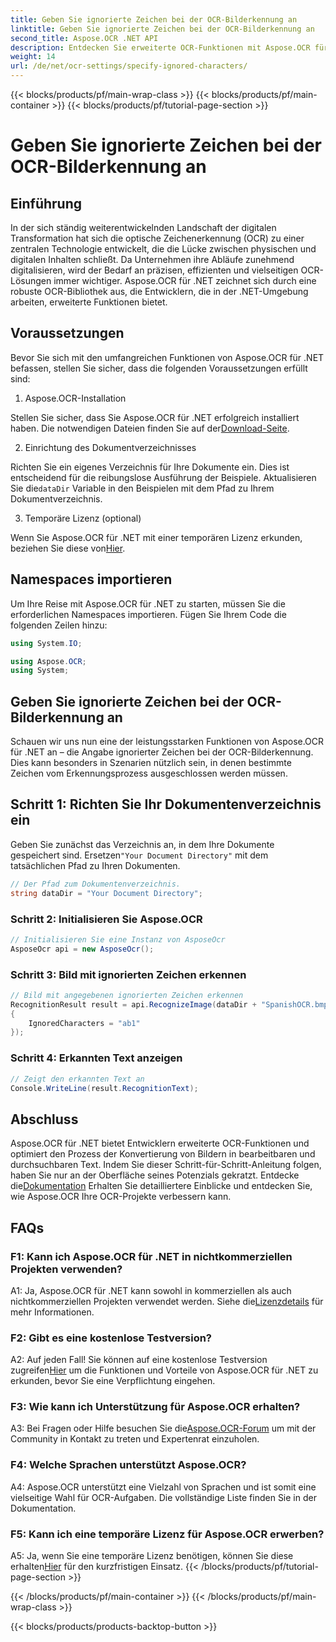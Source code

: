 ```yaml
---
title: Geben Sie ignorierte Zeichen bei der OCR-Bilderkennung an
linktitle: Geben Sie ignorierte Zeichen bei der OCR-Bilderkennung an
second_title: Aspose.OCR .NET API
description: Entdecken Sie erweiterte OCR-Funktionen mit Aspose.OCR für .NET. Effizient, genau und entwicklerfreundlich.
weight: 14
url: /de/net/ocr-settings/specify-ignored-characters/
---
```


{{< blocks/products/pf/main-wrap-class >}}
{{< blocks/products/pf/main-container >}}
{{< blocks/products/pf/tutorial-page-section >}}

# Geben Sie ignorierte Zeichen bei der OCR-Bilderkennung an

## Einführung

In der sich ständig weiterentwickelnden Landschaft der digitalen Transformation hat sich die optische Zeichenerkennung (OCR) zu einer zentralen Technologie entwickelt, die die Lücke zwischen physischen und digitalen Inhalten schließt. Da Unternehmen ihre Abläufe zunehmend digitalisieren, wird der Bedarf an präzisen, effizienten und vielseitigen OCR-Lösungen immer wichtiger. Aspose.OCR für .NET zeichnet sich durch eine robuste OCR-Bibliothek aus, die Entwicklern, die in der .NET-Umgebung arbeiten, erweiterte Funktionen bietet.

## Voraussetzungen

Bevor Sie sich mit den umfangreichen Funktionen von Aspose.OCR für .NET befassen, stellen Sie sicher, dass die folgenden Voraussetzungen erfüllt sind:

1. Aspose.OCR-Installation

 Stellen Sie sicher, dass Sie Aspose.OCR für .NET erfolgreich installiert haben. Die notwendigen Dateien finden Sie auf der[Download-Seite](https://releases.aspose.com/ocr/net/).

2. Einrichtung des Dokumentverzeichnisses

 Richten Sie ein eigenes Verzeichnis für Ihre Dokumente ein. Dies ist entscheidend für die reibungslose Ausführung der Beispiele. Aktualisieren Sie die`dataDir` Variable in den Beispielen mit dem Pfad zu Ihrem Dokumentverzeichnis.

3. Temporäre Lizenz (optional)

Wenn Sie Aspose.OCR für .NET mit einer temporären Lizenz erkunden, beziehen Sie diese von[Hier](https://purchase.aspose.com/temporary-license/).

## Namespaces importieren

Um Ihre Reise mit Aspose.OCR für .NET zu starten, müssen Sie die erforderlichen Namespaces importieren. Fügen Sie Ihrem Code die folgenden Zeilen hinzu:

```csharp
using System.IO;

using Aspose.OCR;
using System;
```

## Geben Sie ignorierte Zeichen bei der OCR-Bilderkennung an

Schauen wir uns nun eine der leistungsstarken Funktionen von Aspose.OCR für .NET an – die Angabe ignorierter Zeichen bei der OCR-Bilderkennung. Dies kann besonders in Szenarien nützlich sein, in denen bestimmte Zeichen vom Erkennungsprozess ausgeschlossen werden müssen.

## Schritt 1: Richten Sie Ihr Dokumentenverzeichnis ein

 Geben Sie zunächst das Verzeichnis an, in dem Ihre Dokumente gespeichert sind. Ersetzen`"Your Document Directory"` mit dem tatsächlichen Pfad zu Ihren Dokumenten.

```csharp
// Der Pfad zum Dokumentenverzeichnis.
string dataDir = "Your Document Directory";
```

### Schritt 2: Initialisieren Sie Aspose.OCR

```csharp
// Initialisieren Sie eine Instanz von AsposeOcr
AsposeOcr api = new AsposeOcr();
```

### Schritt 3: Bild mit ignorierten Zeichen erkennen

```csharp
// Bild mit angegebenen ignorierten Zeichen erkennen
RecognitionResult result = api.RecognizeImage(dataDir + "SpanishOCR.bmp", new RecognitionSettings
{
    IgnoredCharacters = "ab1"
});
```

### Schritt 4: Erkannten Text anzeigen

```csharp
// Zeigt den erkannten Text an
Console.WriteLine(result.RecognitionText);
```

## Abschluss

 Aspose.OCR für .NET bietet Entwicklern erweiterte OCR-Funktionen und optimiert den Prozess der Konvertierung von Bildern in bearbeitbaren und durchsuchbaren Text. Indem Sie dieser Schritt-für-Schritt-Anleitung folgen, haben Sie nur an der Oberfläche seines Potenzials gekratzt. Entdecke die[Dokumentation](https://reference.aspose.com/ocr/net/) Erhalten Sie detailliertere Einblicke und entdecken Sie, wie Aspose.OCR Ihre OCR-Projekte verbessern kann.

## FAQs

### F1: Kann ich Aspose.OCR für .NET in nichtkommerziellen Projekten verwenden?

 A1: Ja, Aspose.OCR für .NET kann sowohl in kommerziellen als auch nichtkommerziellen Projekten verwendet werden. Siehe die[Lizenzdetails](https://purchase.aspose.com/buy) für mehr Informationen.

### F2: Gibt es eine kostenlose Testversion?

 A2: Auf jeden Fall! Sie können auf eine kostenlose Testversion zugreifen[Hier](https://releases.aspose.com/) um die Funktionen und Vorteile von Aspose.OCR für .NET zu erkunden, bevor Sie eine Verpflichtung eingehen.

### F3: Wie kann ich Unterstützung für Aspose.OCR erhalten?

 A3: Bei Fragen oder Hilfe besuchen Sie die[Aspose.OCR-Forum](https://forum.aspose.com/c/ocr/16) um mit der Community in Kontakt zu treten und Expertenrat einzuholen.

### F4: Welche Sprachen unterstützt Aspose.OCR?

A4: Aspose.OCR unterstützt eine Vielzahl von Sprachen und ist somit eine vielseitige Wahl für OCR-Aufgaben. Die vollständige Liste finden Sie in der Dokumentation.

### F5: Kann ich eine temporäre Lizenz für Aspose.OCR erwerben?

 A5: Ja, wenn Sie eine temporäre Lizenz benötigen, können Sie diese erhalten[Hier](https://purchase.aspose.com/temporary-license/) für den kurzfristigen Einsatz.
{{< /blocks/products/pf/tutorial-page-section >}}

{{< /blocks/products/pf/main-container >}}
{{< /blocks/products/pf/main-wrap-class >}}

{{< blocks/products/products-backtop-button >}}
